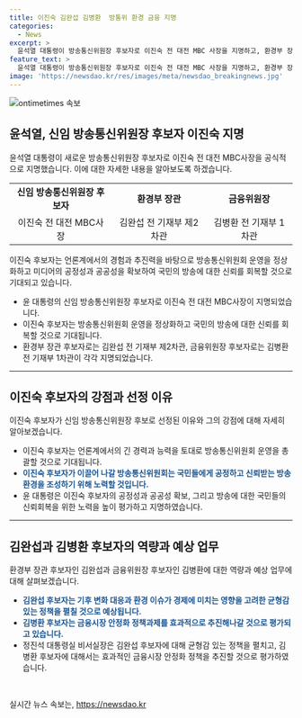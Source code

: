 ```yaml
---
title: 이진숙 김완섭 김병환  방통위 환경 금융 지명
categories:
  - News
excerpt: >
  윤석열 대통령이 방송통신위원장 후보자로 이진숙 전 대전 MBC 사장을 지명하고, 환경부 장관과 금융위원장에도 인선을 완료했습니다. 신임 후보자들은 각각의 분야에서 기존 업적과 미래 비전을 밝히며 대통령실의 신임에 대한 의지를 드러냈습니다. 또한, 대통령실은 연원정 인사혁신처장 및 기획재정부, 농림축산식품부, 농촌진흥청, 산림청, 문화체육관광부 등 다양한 분야에 인사를 내정한 것으로 알려졌습니다.
feature_text: >
  윤석열 대통령이 방송통신위원장 후보자로 이진숙 전 대전 MBC 사장을 지명하고, 환경부 장관과 금융위원장에도 인선을 완료했습니다. 신임 후보자들은 각각의 분야에서 기존 업적과 미래 비전을 밝히며 대통령실의 신임에 대한 의지를 드러냈습니다. 또한, 대통령실은 연원정 인사혁신처장 및 기획재정부, 농림축산식품부, 농촌진흥청, 산림청, 문화체육관광부 등 다양한 분야에 인사를 내정한 것으로 알려졌습니다.
image: 'https://newsdao.kr/res/images/meta/newsdao_breakingnews.jpg'
---
```


<p><img src="https://newsdao.kr/res/images/meta/newsdao_breakingnews.jpg" alt="ontimetimes 속보" /></p>

<h2 data-ke-size="size26">윤석열, 신임 방송통신위원장 후보자 이진숙 지명</h2>

<p data-ke-size="size16">윤석열 대통령이 새로운 방송통신위원장 후보자로 이진숙 전 대전 MBC사장을 공식적으로 지명했습니다. 이에 대한 자세한 내용을 알아보도록 하겠습니다.</p>

<table>
  <tr>
    <td style="text-align: center; height: 17px;"><b>신임 방송통신위원장 후보자</b></td>
    <td style="text-align: center; height: 17px;"><b>환경부 장관</b></td>
    <td style="text-align: center; height: 17px;"><b>금융위원장</b></td>
  </tr>
  <tr>
    <td style="text-align: center;">이진숙 전 대전 MBC사장</td>
    <td style="text-align: center;">김완섭 전 기재부 제2차관</td>
    <td style="text-align: center;">김병환 전 기재부 1차관</td>
  </tr>
</table>

<p data-ke-size="size16">이진숙 후보자는 언론계에서의 경험과 추진력을 바탕으로 방송통신위원회 운영을 정상화하고 미디어의 공정성과 공공성을 확보하여 국민의 방송에 대한 신뢰를 회복할 것으로 기대되고 있습니다.</p>

<ul>
  <li>윤 대통령의 신임 방송통신위원장 후보자로 이진숙 전 대전 MBC사장이 지명되었습니다.</li>
  <li>이진숙 후보자는 방송통신위원회 운영을 정상화하고 국민의 방송에 대한 신뢰를 회복할 것으로 기대됩니다.</li>
  <li>환경부 장관 후보자로는 김완섭 전 기재부 제2차관, 금융위원장 후보자로는 김병환 전 기재부 1차관이 각각 지명되었습니다.</li>
</ul>

<hr>

<h2 data-ke-size="size26">이진숙 후보자의 강점과 선정 이유</h2>

<p data-ke-size="size16">이진숙 후보자가 신임 방송통신위원장 후보로 선정된 이유와 그의 강점에 대해 자세히 알아보겠습니다.</p>

<ul>
  <li>이진숙 후보자는 언론계에서의 긴 경력과 능력을 토대로 방송통신위원회 운영을 총괄할 것으로 기대됩니다.</li>
  <li><b><span style="color: #1a5490;">이진숙 후보자가 이끌어 나갈 방송통신위원회는 국민들에게 공정하고 신뢰받는 방송 환경을 조성하기 위해 노력할 것입니다.</span></b></li>
  <li>윤 대통령은 이진숙 후보자의 공정성과 공공성 확보, 그리고 방송에 대한 국민들의 신뢰회복을 위한 노력을 높이 평가하고 지명하였습니다.</li>
</ul>

<hr>

<h2 data-ke-size="size26">김완섭과 김병환 후보자의 역량과 예상 업무</h2>

<p data-ke-size="size16">환경부 장관 후보자인 김완섭과 금융위원장 후보자인 김병환에 대한 역량과 예상 업무에 대해 살펴보겠습니다.</p>

<ul>
  <li><b><span style="color: #1a5490;">김완섭 후보자는 기후 변화 대응과 환경 이슈가 경제에 미치는 영향을 고려한 균형감 있는 정책을 펼칠 것으로 예상됩니다.</span></b></li>
  <li><b><span style="color: #1a5490;">김병환 후보자는 금융시장 안정화 정책과제를 효과적으로 추진해나갈 것으로 평가되고 있습니다.</span></b></li>
  <li>정진석 대통령실 비서실장은 김완섭 후보자에 대해 균형감 있는 정책을 펼치고, 김병환 후보자에 대해서는 효과적인 금융시장 안정화 정책을 추진할 것으로 평가하였습니다.</li>
</ul>

<p data-ke-size="size16">&nbsp;</p>
실시간 뉴스 속보는, <a href="https://newsdao.kr" rel="dofollow">https://newsdao.kr</a>


